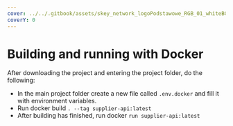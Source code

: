 ```yaml
---
cover: ../../.gitbook/assets/skey_network_logoPodstawowe_RGB_01_whiteBG.png
coverY: 0
---
```


# Building and running with Docker

After downloading the project and entering the project folder, do the following:

* In the main project folder create a new file called `.env.docker` and fill it with environment variables.
* Run docker build `. --tag supplier-api:latest`
* After building has finished, run docker `run supplier-api:latest`
